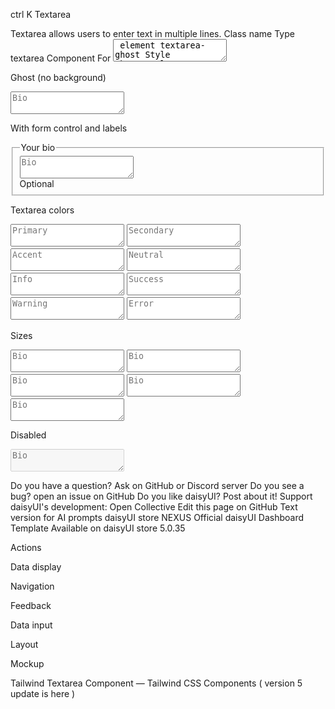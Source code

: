 ctrl
K
Textarea

Textarea allows users to enter text in multiple lines.
Class name
Type
textarea Component
For <textarea> element
textarea-ghost
Style
ghost style
textarea-neutral
Color
neutral color
textarea-primary
Color
primary color
textarea-secondary
Color
secondary color
textarea-accent
Color
accent color
textarea-info
Color
info color
textarea-success
Color
success color
textarea-warning
Color
warning color
textarea-error
Color
error color
textarea-xs
Size
Extra small size
textarea-sm
Size
Small size
textarea-md
Size
Medium size [Default]
textarea-lg
Size
Large size
textarea-xl
Size
Extra large size
Textarea

<textarea className="textarea" placeholder="Bio"></textarea>

Ghost (no background)

<textarea className="textarea textarea-ghost" placeholder="Bio"></textarea>

With form control and labels

<fieldset className="fieldset">
  <legend className="fieldset-legend">Your bio</legend>
  <textarea className="textarea h-24" placeholder="Bio"></textarea>
  <div className="label">Optional</div>
</fieldset>

Textarea colors

<textarea type="text" placeholder="Primary" className="textarea textarea-primary"></textarea>
<textarea type="text" placeholder="Secondary" className="textarea textarea-secondary"></textarea>
<textarea type="text" placeholder="Accent" className="textarea textarea-accent"></textarea>
<textarea type="text" placeholder="Neutral" className="textarea textarea-neutral"></textarea>
<textarea type="text" placeholder="Info" className="textarea textarea-info"></textarea>
<textarea type="text" placeholder="Success" className="textarea textarea-success"></textarea>
<textarea type="text" placeholder="Warning" className="textarea textarea-warning"></textarea>
<textarea type="text" placeholder="Error" className="textarea textarea-error"></textarea>

Sizes

<textarea placeholder="Bio" className="textarea textarea-xs"></textarea>

<textarea placeholder="Bio" className="textarea textarea-sm"></textarea>

<textarea placeholder="Bio" className="textarea textarea-md"></textarea>

<textarea placeholder="Bio" className="textarea textarea-lg"></textarea>

<textarea placeholder="Bio" className="textarea textarea-xl"></textarea>

Disabled

<textarea className="textarea" placeholder="Bio" disabled></textarea>

Do you have a question? Ask on GitHub or Discord server
Do you see a bug? open an issue on GitHub
Do you like daisyUI? Post about it!
Support daisyUI's development: Open Collective
Edit this page on GitHub
Text version for AI prompts
daisyUI store
NEXUS
Official daisyUI Dashboard Template
Available on daisyUI store
5.0.35

Actions

Data display

Navigation

Feedback

Data input

Layout

Mockup

Tailwind Textarea Component — Tailwind CSS Components ( version 5 update is here )
